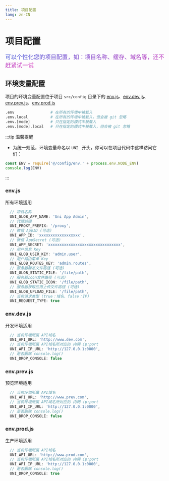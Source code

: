 ```yaml
---
title: 项目配置
lang: zn-CN
---
```


# 项目配置
<span style="background-image: linear-gradient(135deg, #4253d8, #d333ba); -webkit-background-clip: text; color: transparent; font-size: 18px;">可以个性化您的项目配置，如：项目名称、缓存、域名等，还不赶紧试一试</span>

## 环境变量配置
项目的环境变量配置位于项目 `src/config` 目录下的 [env.js](https://github.com/matrix-zyh/uni-app-matrix-admin/blob/master/src/config/env.js)、[env.dev.js](https://github.com/matrix-zyh/uni-app-matrix-admin/blob/master/src/config/env.dev.js)、[env.prev.js](https://github.com/matrix-zyh/uni-app-matrix-admin/blob/master/src/config/env.prev.js)、[env.prod.js](https://github.com/matrix-zyh/uni-app-matrix-admin/blob/master/src/config/env.prod.js)

```bash
.env                # 在所有的环境中被载入
.env.local          # 在所有的环境中被载入，但会被 git 忽略
.env.[mode]         # 只在指定的模式中被载入
.env.[mode].local   # 只在指定的模式中被载入，但会被 git 忽略
```

:::tip 温馨提醒
- 为统一规范，环境变量命名以 `UNI_` 开头，你可以在项目代码中这样访问它们：
```js
const ENV = require('@/config/env.' + process.env.NODE_ENV)
console.log(ENV)
```
:::

### env.js
所有环境适用

```js
  // 项目名称
  UNI_GLOB_APP_NAME: 'Uni App Admin',
  // 代理前缀
  UNI_PROXY_PREFIX: '/proxy',
  // 微信 AppID (可选)
  UNI_APP_ID: 'xxxxxxxxxxxxxxxxxx',
  // 微信 AppSecret (可选)
  UNI_APP_SECRET: 'xxxxxxxxxxxxxxxxxxxxxxxxxxxxxxxx',
  // 用户信息 Key
  UNI_GLOB_USER_KEY: 'admin.user',
  // 用户路由菜单 Key
  UNI_GLOB_ROUTES_KEY: 'admin.routes',
  // 服务器静态文件路径 (可选)
  UNI_GLOB_STATIC_FILE: '/file/path',
  // 服务器Icon文件路径 (可选)
  UNI_GLOB_STATIC_ICON: '/file/path',
  // 服务器获取应用上传文件路径 (可选)
  UNI_GLOB_UPLOAD_FILE: '/file/path',
  // 当前请求类型 (true：域名、false：IP)
  UNI_REQUEST_TYPE: true
```

### env.dev.js

开发环境适用

```js
  // 当前环境所属 API域名
  UNI_API_URL: 'http://www.dev.com',
  // 当前环境所属 API域名所对应的 内网 ip:port
  UNI_API_IP_URL: 'http://127.0.0.1:0000',
  // 是否删除 console.log()
  UNI_DROP_CONSOLE: false
```

### env.prev.js

预览环境适用

```js
  // 当前环境所属 API域名
  UNI_API_URL: 'http://www.prev.com',
  // 当前环境所属 API域名所对应的 内网 ip:port
  UNI_API_IP_URL: 'http://127.0.0.1:0000',
  // 是否删除 console.log()
  UNI_DROP_CONSOLE: false
```

### env.prod.js

生产环境适用

```js
  // 当前环境所属 API域名
  UNI_API_URL: 'http://www.prod.com',
  // 当前环境所属 API域名所对应的 内网 ip:port
  UNI_API_IP_URL: 'http://127.0.0.1:0000',
  // 是否删除 console.log()
  UNI_DROP_CONSOLE: true
```
